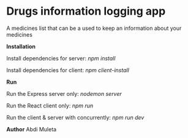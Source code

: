 
<h1>Drugs information logging app</h1>

<p>A medicines list that can be a used to keep an information about your medicines</p>

<strong>Installation</strong>

Install dependencies for server: <em>npm install</em>

Install dependencies for client: <em>npm client-install</em>

<strong>Run</strong>

Run the Express server only: <em>nodemon server</em>

Run the React client only: <em>npm run</em>

Run the client & server with concurrently: <em>npm run dev</em>

<strong>Author</strong>
Abdi Muleta
